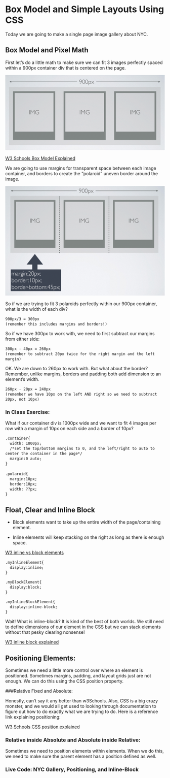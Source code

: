 # Box Model and Simple Layouts Using CSS

Today we are going to make a single page image gallery about NYC.

## Box Model and Pixel Math

First let’s do a little math to make sure we can fit 3 images perfectly spaced within a 900px container div that is centered on the page.

![Pixel Math](img/layout1.png "900px")

[W3 Schools Box Model Explained](http://www.w3schools.com/css/css_boxmodel.asp)

We are going to use margins for transparent space between each image container, and borders to create the “polaroid” uneven border around the image.

![Pixel Math](img/layout2.png "900px")

So if we are trying to fit 3 polaroids perfectly within our 900px container, what is the width of each div?

```
900px/3 = 300px 
(remember this includes margins and borders!)
```

So if we have 300px to work with, we need to first subtract our margins from either side:
```
300px - 40px = 260px 
(remember to subtract 20px twice for the right margin and the left margin)
```

OK. We are down to 260px to work with. But what about the border? Remember, unlike margins, borders and padding both add dimension to an element’s width.
```
260px - 20px = 240px
(remember we have 10px on the left AND right so we need to subtract 20px, not 10px)
```
### In Class Exercise:
What if our container div is 1000px wide and we want to fit 4 images per row with a margin of 10px on each side and a border of 10px?

```
.container{
  width: 1000px;
  /*set the top/bottom margins to 0, and the left/right to auto to center the container in the page*/
  margin:0 auto;
}

.polaroid{
  margin:10px;
  border:10px;
  width: ??px;
}
```

## Float, Clear and Inline Block

* Block elements want to take up the entire width of the page/containing element.

* Inline elements will keep stacking on the right as long as there is enough space.

[W3 inline vs block elements](http://www.w3schools.com/html/html_blocks.asp)

```
.myInlineElement{
  display:inline;
}
```
```
.myBlockElement{
  display:block;
}
```
```
.myInlineBlockElement{
  display:inline-block;
}
```

Wait! What is inline-block? It is kind of the best of both worlds. We still need to define dimensions of our element in the CSS but we can stack elements without that pesky clearing nonsense!

[W3 inline block explained](http://www.w3schools.com/css/css_inline-block.asp)

## Positioning Elements:

Sometimes we need a little more control over where an element is positioned. Sometimes margins, padding, and layout grids just are not enough. We can do this using the CSS position property.

###Relative Fixed and Absolute:

Honestly, can’t say it any better than w3Schools. Also, CSS is a big crazy monster, and we would all get used to looking through documentation to figure out how to do exactly what we are trying to do. Here is a reference link explaining positioning:

[W3 Schools CSS position explained](http://www.w3schools.com/css/css_positioning.asp)

### Relative inside Absolute and Absolute inside Relative:
Sometimes we need to position elements within elements. When we do this, we need to make sure the parent element has a position defined as well.

### Live Code: NYC Gallery, Positioning, and Inline-Block